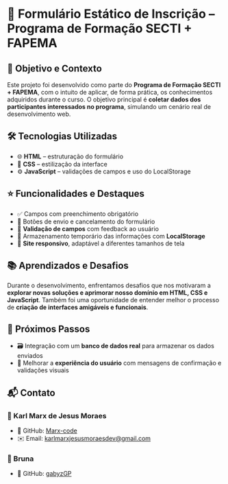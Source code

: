 # 📄 Formulário Estático de Inscrição – Programa de Formação SECTI + FAPEMA

## 🎯 Objetivo e Contexto  
Este projeto foi desenvolvido como parte do **Programa de Formação SECTI + FAPEMA**, com o intuito de aplicar, de forma prática, os conhecimentos adquiridos durante o curso. O objetivo principal é **coletar dados dos participantes interessados no programa**, simulando um cenário real de desenvolvimento web.

## 🛠 Tecnologias Utilizadas  
- 🌐 **HTML** – estruturação do formulário  
- 🎨 **CSS** – estilização da interface  
- ⚙️ **JavaScript** – validações de campos e uso do LocalStorage

## ⭐ Funcionalidades e Destaques  
- ✅ Campos com preenchimento obrigatório  
- 📩 Botões de envio e cancelamento do formulário  
- 🔐 **Validação de campos** com feedback ao usuário  
- 💾 Armazenamento temporário das informações com **LocalStorage**  
- 📱 **Site responsivo**, adaptável a diferentes tamanhos de tela

## 📚 Aprendizados e Desafios  
Durante o desenvolvimento, enfrentamos desafios que nos motivaram a **explorar novas soluções e aprimorar nosso domínio em HTML, CSS e JavaScript**. Também foi uma oportunidade de entender melhor o processo de **criação de interfaces amigáveis e funcionais**.

## 🚀 Próximos Passos  
- 🗃️ Integração com um **banco de dados real** para armazenar os dados enviados  
- 🔄 Melhorar a **experiência do usuário** com mensagens de confirmação e validações visuais

## 📬 Contato

### 👤 Karl Marx de Jesus Moraes  
- 🐙 GitHub: [Marx-code](https://github.com/Marx-code)  
- ✉️ Email: karlmarxjesusmoraesdev@gmail.com

### 👤 Bruna  
- 🐙 GitHub: [gabyzGP](https://github.com/gabyzGP)
